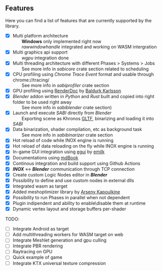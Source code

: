## Features

Here you can find a list of features that are currently supported by the library.

- [x] Multi platform architecture \
      &emsp;&emsp;**Windows** only implemented right now \
      &emsp;&emsp;_rawwindowhandle_ integrated and working on WASM intergration
- [x] Multi graphics api support \
      &emsp;&emsp;_wgpu_ integration done
- [x] Multi threading architecture with different Phases > Systems > Jobs \
      &emsp;&emsp;See more info in _sabicore_ crate section related to scheduling
- [x] CPU profiling using _Chrome Trace Event_ format and usable through chrome://tracing/ \
      &emsp;&emsp;See more info in _sabiprofiler_ crate section
- [x] GPU profiling using [RenderDoc](https://renderdoc.org/) by [Baldurk Karlsson](https://twitter.com/baldurk)
- [x] _Blender_ addon written in _Python_ and _Rust_ built and copied into right folder to be used right away \
      &emsp;&emsp;See more info in _sabiblender_ crate section)
- [x] Launch and execute _SABI_ directly from _Blender_ \
      &emsp;&emsp;Exporting scene as Khronos [GLTF](https://www.khronos.org/gltf/), binarizing and loading it into _SABI_
- [x] Data binarization, shader compilation, etc as background task \
      &emsp;&emsp;See more info in _sabibinarizer_ crate section
- [x] Hot reload of code while INOX engine is running 
- [x] Hot reload of data reloading on the fly while INOX engine is running  
- [x] In-game GUI integration using [egui](https://github.com/emilk/egui) by [emilk](https://twitter.com/ernerfeldt)
- [x] Documentations using [mdBook](https://rust-lang.github.io/mdBook/)
- [x] Continous integration and build support using Github Actions 
- [x] _**INOX**_ <-> _**Blender**_ communication through TCP connection
- [x] Create custom Logic Nodes editor in _**Blender**_
- [x] Possibility to define and use custom nodes in external dlls
- [x] Integrated wasm as target
- [x] Added meshoptimizer library by [Arseny Kapoulkine](https://twitter.com/zeuxcg)
- [x] Possibility to run Phases in parallel when not dependent
- [x] Plugin indipendent and ability to enable\disable them at runtime
- [x] Dynamic vertex layout and storage buffers per-shader 

TODO:
- [ ] Integrate Android as target
- [ ] Add multithreading workers for WASM target on web
- [ ] Integrate Meshlet generation and gpu culling
- [ ] Integrate PBR rendering
- [ ] Raytracing on GPU
- [ ] Quick example of game 
- [ ] Integrate KTX universal texture compression

